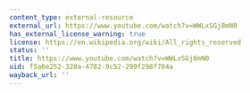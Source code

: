 ```yaml
---
content_type: external-resource
external_url: https://www.youtube.com/watch?v=WWLxSGj8mN0
has_external_license_warning: true
license: https://en.wikipedia.org/wiki/All_rights_reserved
status: ''
title: https://www.youtube.com/watch?v=WWLxSGj8mN0
uid: f5a6e252-320a-4782-9c52-299f298f704a
wayback_url: ''
---
```

